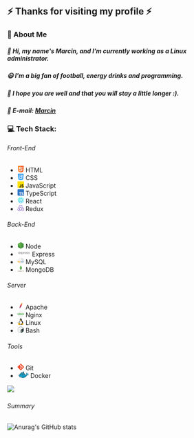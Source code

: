 ## ⚡ Thanks for visiting my profile ⚡
### :scroll: About Me
##### 💼 Hi, my name's Marcin, and I’m currently working as a Linux administrator.
##### 😃 I'm a big fan of football, energy drinks and programming.
##### 🤩 I hope you are well and that you will stay a little longer :).
##### 🤝 E-mail: [Marcin](mailto:marb637@gmail.com)
### 💻 Tech Stack:
###### Front-End
* <img src="https://github.com/Mattarek/Mattarek/blob/main/assets/html.png?raw=true" alt="HTML emoji" height="15"/> HTML
* <img src="https://github.com/Mattarek/Mattarek/blob/main/assets/css-3.png?raw=true" alt="CSS emoji" height="15"/> CSS
* <img src="https://github.com/Mattarek/Mattarek/blob/main/assets/js.png?raw=true" alt="JS emoji" height="15"/> JavaScript
* <img src="https://github.com/Mattarek/Mattarek/blob/main/assets/typescript.png?raw=true" alt="TS emoji" height="15"/> TypeScript
* <img src="https://github.com/Mattarek/Mattarek/blob/main/assets/react.png" alt="React emoji" height="15"/> React
* <img src="https://github.com/Mattarek/Mattarek/blob/main/assets/redux.png" alt="Redux emoji" height="15"/> Redux

###### Back-End
* <img src="https://github.com/Mattarek/Mattarek/blob/main/assets/node-js.png?raw=true" alt="Node emoji" height="15"/> Node
* <img src="https://raw.githubusercontent.com/Mattarek/Mattarek/main/assets/expressjs.webp" alt="Express emoji" height="15"/> Express
* <img src="https://github.com/Mattarek/Mattarek/blob/main/assets/mysql.png?raw=true" alt="MySQL emoji" height="15"/> MySQL
* <img src="https://github.com/Mattarek/Mattarek/blob/main/assets/MongoDB.png?raw=true" alt="MongoDB emoji" height="15"/> MongoDB

###### Server
* <img src="https://github.com/Mattarek/Mattarek/blob/main/assets/apache.png?raw=true" alt="Apache emoji" height="15"/> Apache
* <img src="https://github.com/Mattarek/Mattarek/blob/main/assets/nginx.png?raw=true" alt="Nginx emoji" height="15"/> Nginx
* <img src="https://github.com/Mattarek/Mattarek/blob/main/assets/linux.png?raw=true" alt="Linux emoji" height="15"/> Linux
* <img src="https://github.com/Mattarek/Mattarek/blob/main/assets/gnu-bash.png?raw=true" alt="Bash emoji" height="15"/> Bash

###### Tools
* <img src="https://github.com/Mattarek/Mattarek/blob/main/assets/Git-Icon-1788C.png?raw=true" alt="Apache emoji" height="15"/> Git
* <img src="https://github.com/Mattarek/Mattarek/blob/main/assets/Docker_(container_engine)_logo.png?raw=true" alt="Nginx emoji" height="15"/> Docker

[![](https://visitcount.itsvg.in/api?id=Mattarek&label=Profile%20Views&color=0&icon=5&pretty=false)](https://visitcount.itsvg.in)

###### Summary
![Anurag's GitHub stats](https://github-readme-stats.vercel.app/api?username=Mattarek&show_icons=true&theme=radical)
